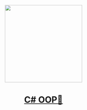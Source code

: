 <p align="center"><img src="http://spaceappschallengebulgaria.eu/sites/default/files/softuni.png" width = 250 /></p>

# <a href="https://softuni.bg/trainings/2244/csharp-oop-february-2019"><p align="center"> C# OOP:book: <p></a>
